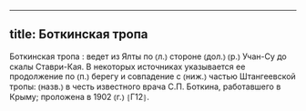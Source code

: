 
---
title: Боткинская тропа
---
Боткинская тропа
: ведет из Ялты по ⦅л.⦆ стороне ⦅дол.⦆ ⦅р.⦆ Учан-Су до скалы Ставри-Кая. В некоторых источниках указывается ее продолжение по ⦅п.⦆ берегу и совпадение с ⦅ниж.⦆ частью Штангеевской тропы: ⦅назв.⦆ в честь известного врача С.П. Боткина, работавшего в Крыму; проложена в 1902 ⦅г.⦆ ⦃Г12⦄.
